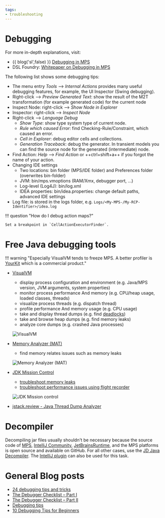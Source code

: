 ```yaml
---
tags:
- troubleshooting
---
```


# Debugging

For more in-depth explanations, visit:

- {{ blog('sl',false) }} [Debugging in MPS](https://specificlanguages.com/articles/debugging/)
- DSL Foundry: [Whitepaper on Debugging in MPS](https://dslfoundry.com/whitepaper-on-debugging-in-mps/)

The following list shows some debugging tips:

- The menu entry *Tools* --> *Internal Actions* provides many useful debugging features, for example, the UI Inspector (Swing debugging).
- Right-click --> *Preview Generated Text*: show the result of the M2T transformation (for example generated code) for the current node
- Inspect Node: right-click --> *Show Node in Explorer*
- Inspector: right-click --> *Inspect Node*
- Right-click --> *Language Debug*
    - *Show Type*: show type system type of current node.
    - *Rule which caused Error*: find Checking-Rule/Constraint, which caused an error.
    - *Cell in Explorer*: debug editor cells and collections.
    - *Generation Traceback*: debug the generator. In transient models you can find the source node for the generated (intermediate) node.
- Find Action: *Help* --> *Find Action* or ++ctrl+shift+a++ if you forgot the name of your action.
- Changing IDE settings
    - Two locations: bin folder (MPS/IDE folder) and Preferences folder (overwrites bin-folder)
    - JVM: bin/mps.vmoptions (RAM/Xmx, debugger port, …)
    - Log-level (Log4J): bin/log.xml 	
    - IDEA properties: bin/idea.properties: change default paths, advanced IDE settings
- Log file: is stored in the logs folder, e.g. `Logs/<My-MPS-/My-RCP-Identifier>/idea.log`

!!! question "How do I debug action maps?"

    Set a breakpoint in `CellActionExecutorFinder`.

# Free Java debugging tools

!!! warning "Especially VisualVM tends to freeze MPS. A better profiler is [YourKit](https://www.yourkit.com/java/profiler/features/) which is a commercial product."

- [VisualVM](https://quinnkeast.medium.com/word-choices-and-language-in-ux-part-three-user-interface-labels-messages-c1a383793e6a)
    - display process configuration and environment (e.g. Java/MPS version, JVM arguments, system properties)
    - monitor process performance And memory (e.g. CPU/heap usage, loaded classes, threads)
    - visualize process threads (e.g. dispatch thread)
    - profile performance And memory usage (e.g. CPU usage)
    - take and display thread dumps (e.g. find [deadlocks](https://docs.oracle.com/javase/tutorial/essential/concurrency/deadlock.html))
    - take and browse heap dumps (e.g. find memory leaks)
    - analyze core dumps (e.g. crashed Java processes)

    ![VisualVM](visualvm.png)

- [Memory Analyzer (MAT)](https://www.eclipse.org/mat/)
    - find memory relates issues such as memory leaks

    ![Memory Analyzer (MAT)](http://www.eclipse.org/mat/about/overview.png)

- [JDK Mission Control](https://www.oracle.com/java/technologies/javase/products-jmc8-downloads.html)
    - [troubleshoot memory leaks](https://docs.oracle.com/en/java/javase/11/troubleshoot/troubleshooting-memory-leaks.html#GUID-8090B138-6E0C-4926-9659-BE739062AB75)
    - [troubleshoot performance issues using flight recorder](https://docs.oracle.com/en/java/javase/11/troubleshoot/troubleshoot-performance-issues-using-jfr.html#GUID-0FE29092-18B5-4BEB-8D8D-0CBA7A4FEA1D)

    ![JDK Mission control](https://docs.oracle.com/en/java/javase/11/troubleshoot/img/garbage_collection_performance_automated_analysis_results_7_1_2.png)

- [jstack.review - Java Thread Dump Analyzer](https://jstack.review/#tda_1_dump)

# Decompiler

Decompiling jar files usually shouldn't be necessary because the source code of [MPS](https://github.com/JetBrains/MPS), [IntelliJ Community](https://github.com/JetBrains/intellij-community), [JetBrainsRuntime](https://github.com/JetBrains/JetBrainsRuntime), and the MPS platforms is open source and available on GitHub. For all other cases,
use the [JD Java Decompiler](http://java-decompiler.github.io/). The [IntelliJ plugin](https://plugins.jetbrains.com/plugin/7100-java-decompiler) can also be used for this task.

# General Blog posts

- [24 debugging tips and tricks](https://dev.to/humblefool_2/24-debugging-tips-and-tricks-b4c)
- [The Debugger Checklist – Part I](https://talktotheduck.dev/the-debugger-checklist-part-i)
- [The Debugger Checklist – Part II](https://talktotheduck.dev/the-debugger-checklist-part-ii)
- [Debugging tips](https://jonskeet.uk/csharp/debugging.html)
- [10 Debugging Tips for Beginners](https://blog.hartleybrody.com/debugging-code-beginner/)
